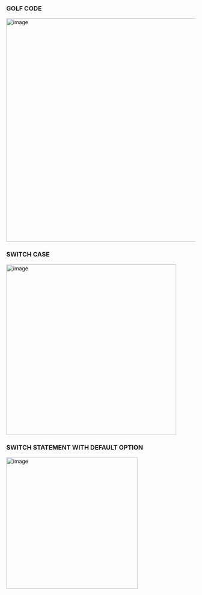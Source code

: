 ### GOLF CODE

<img width="593" alt="image" src="https://github.com/user-attachments/assets/8b145ebf-450b-4168-8d51-58069d368161" />

### SWITCH CASE

<img width="452" alt="image" src="https://github.com/user-attachments/assets/ffa09347-b822-49f7-ae1a-a4a5bea95c76" />

### SWITCH STATEMENT WITH DEFAULT OPTION

<img width="349" alt="image" src="https://github.com/user-attachments/assets/dcbed2b3-456f-451a-a641-b9ac9c2ec30c" />


